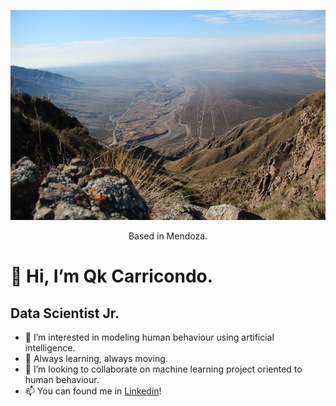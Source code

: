 <p align="center">
  <img src="image.jpg" alt="mountain" width="750"/>
   </p>
   
<p align="center"> Based in Mendoza. </p>


# 👋 Hi, I’m Qk Carricondo.
## Data Scientist Jr.


- 👀 I’m interested in modeling human behaviour using artificial intelligence.
- 🌱 Always learning, always moving.
- 💞️ I’m looking to collaborate on machine learning project oriented to human behaviour.
- 📫 You can found me in [Linkedin](https://www.linkedin.com/in/julieta-carricondo-robino/?locale=en_US)!

<!---
Qk527/Qk527 is a ✨ special ✨ repository because its `README.md` (this file) appears on your GitHub profile.
You can click the Preview link to take a look at your changes.
--->
